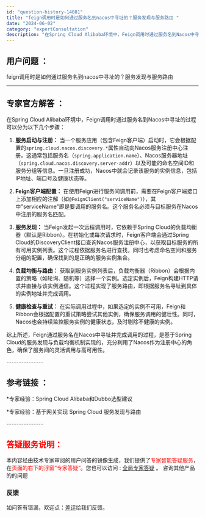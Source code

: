```yaml
---
id: "question-history-14881"
title: "feign调用时是如何通过服务名到nacos中寻址的？服务发现与服务路由 "
date: "2024-06-02"
category: "expertConsultation"
description: "在Spring Cloud Alibaba环境中，Feign调用时通过服务名到Nacos中寻址的过程可以分为以下几个步骤：1. **服务启动与注册：**   当一个服务应用（包含Feign客户端）启动时，它会根据配置的`spring.cloud.nacos.discovery.*`属性自动向Naco"
---
```


## 用户问题 ： 
 feign调用时是如何通过服务名到nacos中寻址的？服务发现与服务路由  

---------------
## 专家官方解答 ：

在Spring Cloud Alibaba环境中，Feign调用时通过服务名到Nacos中寻址的过程可以分为以下几个步骤：

1. **服务启动与注册：**
   当一个服务应用（包含Feign客户端）启动时，它会根据配置的`spring.cloud.nacos.discovery.*`属性自动向Nacos服务注册中心注册。这通常包括服务名（`spring.application.name`）、Nacos服务器地址（`spring.cloud.nacos.discovery.server-addr`）以及可能的命名空间ID和服务分组等信息。一旦注册成功，Nacos中就会记录该服务的实例信息，包括IP地址、端口号及健康状态等。

2. **Feign客户端配置：**
   在使用Feign进行服务间调用前，需要在Feign客户端接口上添加相应的注解（如`@FeignClient("serviceName")`），其中"serviceName"即是要调用的服务名。这个服务名必须与目标服务在Nacos中注册的服务名匹配。

3. **服务发现：**
   当Feign发起一次远程调用时，它依赖于Spring Cloud的负载均衡器（默认是Ribbon）。在初始化或每次请求时，Feign客户端会通过Spring Cloud的DiscoveryClient接口查询Nacos服务注册中心，以获取目标服务的所有可用实例列表。这个过程依据服务名进行查找，同时也考虑命名空间和服务分组的配置，确保找到的是正确的服务实例集合。

4. **负载均衡与路由：**
   获取到服务实例列表后，负载均衡器（Ribbon）会根据内置的策略（如轮询、随机等）选择一个实例。选定实例后，Feign构建HTTP请求并直接与该实例通信。这个过程实现了服务路由，即根据服务名寻址到具体的实例地址并完成调用。

5. **健康检查与重试：**
   在实际调用过程中，如果选定的实例不可用，Feign和Ribbon会根据配置的重试策略尝试其他实例，确保服务调用的健壮性。同时，Nacos也会持续监控服务实例的健康状态，及时剔除不健康的实例。

综上所述，Feign通过服务名在Nacos中寻址并完成调用的过程，是基于Spring Cloud的服务发现与负载均衡机制实现的，充分利用了Nacos作为注册中心的角色，确保了服务间的灵活调用与高可用性。


<font color="#949494">---------------</font> 


## 参考链接 ：

*专家经验：Spring Cloud Alibaba和Dubbo选型建议 
 
 *专家经验：基于网关实现 Spring Cloud 服务发现与路由 


 <font color="#949494">---------------</font> 
 


## <font color="#FF0000">答疑服务说明：</font> 

本内容经由技术专家审阅的用户问答的镜像生成，我们提供了<font color="#FF0000">专家智能答疑服务</font>，在<font color="#FF0000">页面的右下的浮窗”专家答疑“</font>。您也可以访问 : [全局专家答疑](https://opensource.alibaba.com/chatBot) 。 咨询其他产品的的问题

### 反馈
如问答有错漏，欢迎点：[差评](https://ai.nacos.io/user/feedbackByEnhancerGradePOJOID?enhancerGradePOJOId=14912)给我们反馈。
